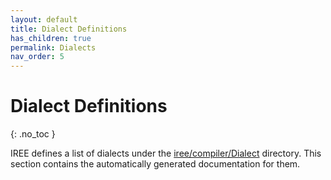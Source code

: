 ```yaml
---
layout: default
title: Dialect Definitions
has_children: true
permalink: Dialects
nav_order: 5
---
```


# Dialect Definitions
{: .no_toc }

IREE defines a list of dialects under the [iree/compiler/Dialect](https://github.com/google/iree/tree/master/iree/compiler/Dialect) directory. This section contains the automatically generated documentation for them.
